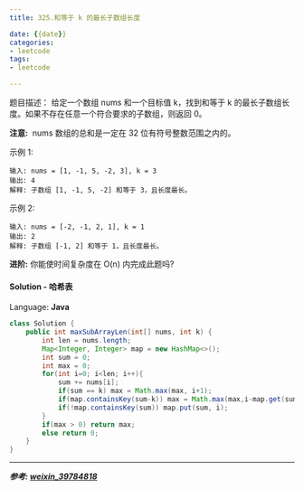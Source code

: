 ```yaml
---
title: 325.和等于 k 的最长子数组长度

date: {{date}}
categories:
- leetcode
tags:
- leetcode

---
```

题目描述：
给定一个数组 nums 和一个目标值 k，找到和等于 k 的最长子数组长度。如果不存在任意一个符合要求的子数组，则返回 0。

**注意:**
 nums 数组的总和是一定在 32 位有符号整数范围之内的。

示例 1:
```
输入: nums = [1, -1, 5, -2, 3], k = 3
输出: 4 
解释: 子数组 [1, -1, 5, -2] 和等于 3，且长度最长。
```
示例 2:
```
输入: nums = [-2, -1, 2, 1], k = 1
输出: 2 
解释: 子数组 [-1, 2] 和等于 1，且长度最长。
```

**进阶:**
你能使时间复杂度在 O(n) 内完成此题吗?

#### Solution - 哈希表

Language: **Java**

```java
class Solution {
    public int maxSubArrayLen(int[] nums, int k) {
        int len = nums.length;
        Map<Integer, Integer> map = new HashMap<>();
        int sum = 0;
        int max = 0;
        for(int i=0; i<len; i++){
            sum += nums[i];
            if(sum == k) max = Math.max(max, i+1);
            if(map.containsKey(sum-k)) max = Math.max(max,i-map.get(sum-k));
            if(!map.containsKey(sum)) map.put(sum, i);
        }
        if(max > 0) return max;
        else return 0;
    }
}

```

---
***参考:
[weixin_39784818](https://blog.csdn.net/weixin_39784818/article/details/93567095)***
